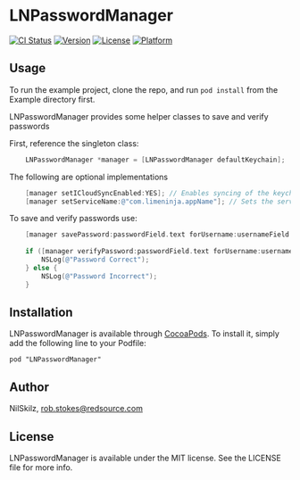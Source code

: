# LNPasswordManager

[![CI Status](http://img.shields.io/travis/NilSkilz/LNPasswordManager.svg?style=flat)](https://travis-ci.org/NilSkilz/LNPasswordManager)
[![Version](https://img.shields.io/cocoapods/v/LNPasswordManager.svg?style=flat)](http://cocoadocs.org/docsets/LNPasswordManager)
[![License](https://img.shields.io/cocoapods/l/LNPasswordManager.svg?style=flat)](http://cocoadocs.org/docsets/LNPasswordManager)
[![Platform](https://img.shields.io/cocoapods/p/LNPasswordManager.svg?style=flat)](http://cocoadocs.org/docsets/LNPasswordManager)

## Usage

To run the example project, clone the repo, and run `pod install` from the Example directory first.

LNPasswordManager provides some helper classes to save and verify passwords

First, reference the singleton class:
```ObjectiveC
    LNPasswordManager *manager = [LNPasswordManager defaultKeychain];
```

The following are optional implementations
```ObjectiveC
    [manager setICloudSyncEnabled:YES]; // Enables syncing of the keychain with iCloud
    [manager setServiceName:@"com.limeninja.appName"]; // Sets the service name
```

To save and verify passwords use:
```ObjectiveC
    [manager savePassword:passwordField.text forUsername:usernameField.text];
    
    if ([manager verifyPassword:passwordField.text forUsername:usernameField.text]) {
        NSLog(@"Password Correct");
    } else {
        NSLog(@"Password Incorrect");
    }
```

## Installation

LNPasswordManager is available through [CocoaPods](http://cocoapods.org). To install
it, simply add the following line to your Podfile:

    pod "LNPasswordManager"

## Author

NilSkilz, rob.stokes@redsource.com

## License

LNPasswordManager is available under the MIT license. See the LICENSE file for more info.


